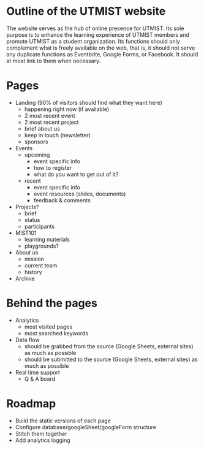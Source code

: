 # Outline of the UTMIST website
The website serves as the hub of online presence for UTMIST. Its sole purpose is to enhance the learning experience of UTMIST members and promote UTMIST as a student organization. Its functions should only complement what is freely available on the web, that is, it should not serve any duplicate functions as Eventbrite, Google Forms, or Facebook. It should at most link to them when necessary.

# Pages
- Landing (90% of visitors should find what they want here)
    - happening right now (if available)
    - 2 most recent event
    - 2 most recent project
    - brief about us
    - keep in touch (newsletter)
    - sponsors
- Events
    - upcoming
        - event specific info
        - how to register
        - what do you want to get out of it?
    - recent
        - event specific info
        - event resources (slides, documents)
        - feedback & comments
- Projects?
    - brief
    - status
    - participants
- MIST101
    - learning materials
    - playgrounds?
- About us
    - mission
    - current team
    - history
- Archive

# Behind the pages
- Analytics
    - most visited pages
    - most searched keywords
- Data flow
    - should be grabbed from the source (Google Sheets, external sites) as much as possible
    - should be submitted to the source (Google Sheets, external sites) as much as possible
- Real time support
    - Q & A board

# Roadmap
- Build the static versions of each page
- Configure database/googleSheet/googleForm structure
- Stitch them together
- Add analytics logging